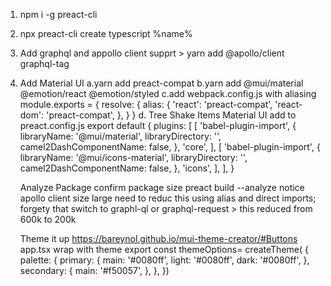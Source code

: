 1. npm i -g preact-cli 
2. npx preact-cli create typescript %name%
3. Add graphql and appollo client supprt > yarn add @apollo/client graphql-tag   
4. Add Material UI
   a.yarn add preact-compat
   b.yarn add @mui/material @emotion/react @emotion/styled
   c.add webpack.config.js with aliasing
       module.exports = {
    resolve: {
        alias: {
            'react': 'preact-compat',
            'react-dom': 'preact-compat',
        },
    }
}
  d. Tree Shake Items
     Material UI
     add to preact.config.js
     export default {
     plugins: [
        [
            'babel-plugin-import',
            {
                libraryName: '@mui/material',
                libraryDirectory: '',
                camel2DashComponentName: false,
            },
            'core',
        ],
        [
            'babel-plugin-import',
            {
                libraryName: '@mui/icons-material',
                libraryDirectory: '',
                camel2DashComponentName: false,
            },
            'icons',
        ],
    ],
}
    
      Analyze Package confirm package size
       preact build --analyze 
        notice apollo client size large
        need to reduc this using alias and direct imports; forgety that switch to graphl-ql or graphql-request > this reduced from 600k to 200k
        
    Theme it up
    https://bareynol.github.io/mui-theme-creator/#Buttons
    app.tsx wrap with theme
    <ThemeProvider theme={themeOptions}>
    export const themeOptions= createTheme( {
  palette: {
      primary: {
      main: '#0080ff',
      light: '#0080ff',
      dark: '#0080ff',
    },
    secondary: {
      main: '#f50057',
    },
  },
})
    
  
